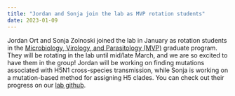 ```yaml
---
title: "Jordan and Sonja join the lab as MVP rotation students"
date: 2023-01-09
---
```


Jordan Ort and Sonja Zolnoski joined the lab in January as rotation students in the [Microbiology, Virology, and Parasitology (MVP)](https://www.med.upenn.edu/camb/mvp.html) graduate program. They will be rotating in the lab until mid/late March, and we are so excited to have them in the group! Jordan will be working on finding mutations associated with H5N1 cross-species transmission, while Sonja is working on a mutation-based method for assigning H5 clades. You can check out their progress on our [lab github](https://github.com/moncla-lab).